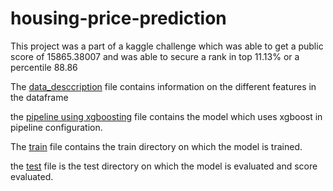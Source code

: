 # housing-price-prediction
 
This project was a part of a kaggle challenge which was able to get a public score of 15865.38007 and was able to secure a rank in top 11.13% or a percentile 88.86

The [data_desccription](data_description) file contains information on the different features in the dataframe

the [pipeline using xgboosting](https://github.com/datasciencemachine/housing-price-prediction/blob/master/pipeline%20using%20xgboosting.ipynb) file contains the model which uses xgboost in pipeline configuration.

The [train](train.csv) file contains the train directory on which the model is trained.

the [test](test.csv) file is the test directory on which the model is evaluated and score evaluated. 
